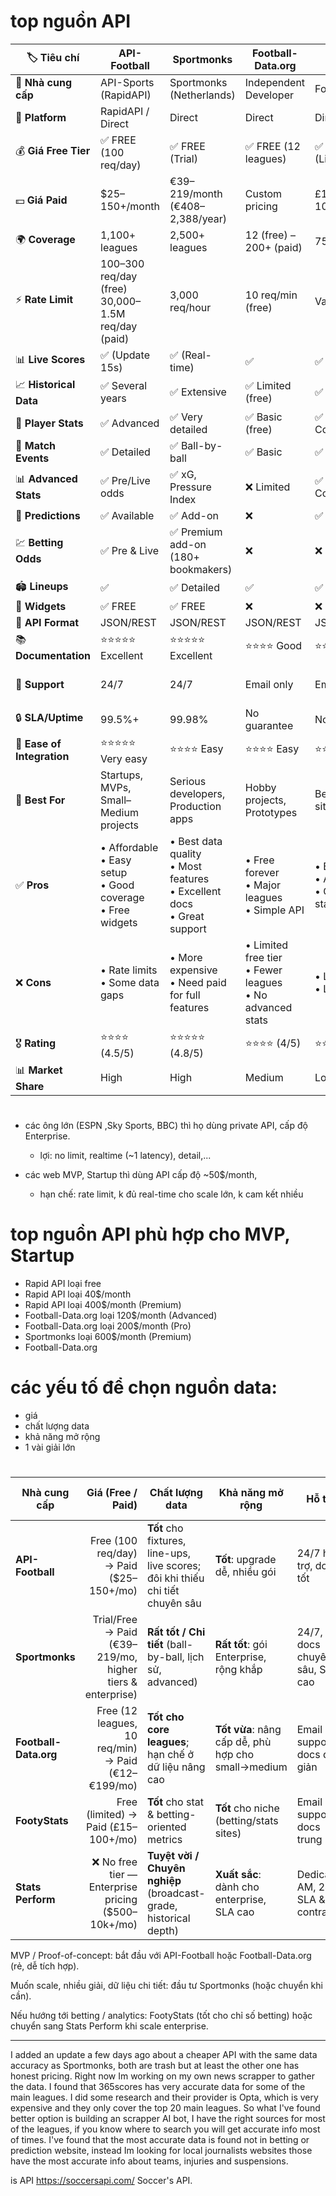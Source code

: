 
# top nguồn API
| 🏷️ **Tiêu chí** | **API-Football** | **Sportmonks** | **Football-Data.org** | **FootyStats** | **Stats Perform** |
|------------------|------------------|----------------|------------------------|----------------|-------------------|
| 🏢 **Nhà cung cấp** | API-Sports (RapidAPI) | Sportmonks (Netherlands) | Independent Developer | FootyStats | Stats Perform (Enterprise) |
| 📍 **Platform** | RapidAPI / Direct | Direct | Direct | Direct | Direct / Enterprise |
| 💰 **Giá Free Tier** | ✅ FREE (100 req/day) | ✅ FREE (Trial) | ✅ FREE (12 leagues) | ✅ FREE (Limited) | ❌ No Free Tier |
| 💵 **Giá Paid** | $25–150+/month | €39–219/month (€408–2,388/year) | Custom pricing | £15–100+/month | $500–10,000+/month |
| 🌍 **Coverage** | 1,100+ leagues | 2,500+ leagues | 12 (free) – 200+ (paid) | 750+ leagues | Global (Premium leagues) |
| ⚡ **Rate Limit** | 100–300 req/day (free)<br>30,000–1.5M req/day (paid) | 3,000 req/hour | 10 req/min (free) | Varies by plan | Custom / Unlimited |
| 📊 **Live Scores** | ✅ (Update 15s) | ✅ (Real-time) | ✅ | ✅ | ✅ (Fastest) |
| 📈 **Historical Data** | ✅ Several years | ✅ Extensive | ✅ Limited (free) | ✅ | ✅ 10+ years |
| 👥 **Player Stats** | ✅ Advanced | ✅ Very detailed | ✅ Basic (free) | ✅ Comprehensive | ✅ Professional grade |
| 🎯 **Match Events** | ✅ Detailed | ✅ Ball-by-ball | ✅ Basic | ✅ | ✅ Premium |
| 📊 **Advanced Stats** | ✅ Pre/Live odds | ✅ xG, Pressure Index | ❌ Limited | ✅ BTTS, O/U, Corners | ✅ All metrics |
| 🔮 **Predictions** | ✅ Available | ✅ Add-on | ❌ | ✅ Built-in | ✅ AI-powered |
| 💹 **Betting Odds** | ✅ Pre & Live | ✅ Premium add-on (180+ bookmakers) | ❌ | ❌ | ✅ Professional |
| 🏟️ **Lineups** | ✅ | ✅ Detailed | ✅ | ✅ | ✅ |
| 🎨 **Widgets** | ✅ FREE | ✅ FREE | ❌ | ❌ | Custom |
| 📱 **API Format** | JSON/REST | JSON/REST | JSON/REST | JSON/REST | JSON/XML/REST |
| 📚 **Documentation** | ⭐⭐⭐⭐⭐ Excellent | ⭐⭐⭐⭐⭐ Excellent | ⭐⭐⭐⭐ Good | ⭐⭐⭐ Average | ⭐⭐⭐⭐⭐ Professional |
| 💬 **Support** | 24/7 | 24/7 | Email only | Email | Dedicated account manager |
| 🔒 **SLA/Uptime** | 99.5%+ | 99.98% | No guarantee | No guarantee | 99.9%+ |
| 🚀 **Ease of Integration** | ⭐⭐⭐⭐⭐ Very easy | ⭐⭐⭐⭐ Easy | ⭐⭐⭐⭐ Easy | ⭐⭐⭐ Moderate | ⭐⭐⭐ Complex |
| 🎯 **Best For** | Startups, MVPs, Small–Medium projects | Serious developers, Production apps | Hobby projects, Prototypes | Betting/Stats sites | Enterprise, Broadcasters |
| ✅ **Pros** | • Affordable<br>• Easy setup<br>• Good coverage<br>• Free widgets | • Best data quality<br>• Most features<br>• Excellent docs<br>• Great support | • Free forever<br>• Major leagues<br>• Simple API | • Betting stats<br>• Affordable<br>• Good for stats sites | • Professional grade<br>• Most reliable<br>• Deepest data |
| ❌ **Cons** | • Rate limits<br>• Some data gaps | • More expensive<br>• Need paid for full features | • Limited free tier<br>• Fewer leagues<br>• No advanced stats | • Less known<br>• Limited docs | • Very expensive<br>• Complex integration<br>• Overkill for small projects |
| 🎖️ **Rating** | ⭐⭐⭐⭐ (4.5/5) | ⭐⭐⭐⭐⭐ (4.8/5) | ⭐⭐⭐⭐ (4/5) | ⭐⭐⭐ (3.5/5) | ⭐⭐⭐⭐⭐ (5/5 enterprise) |
| 📊 **Market Share** | High | High | Medium | Low–Medium | Low (Enterprise only) |


# 
- các ông lớn (ESPN ,Sky Sports, BBC) thì họ dùng private API, cấp độ Enterprise.
  - lợi: no limit, realtime (~1 latency), detail,...

- các web MVP, Startup thì dùng API cấp độ ~50$/month, 
  - hạn chế: rate limit, k đủ real-time cho scale lớn, k cam kết nhiều


# top nguồn API phù hợp cho MVP, Startup
- Rapid API loại free
- Rapid API loại 40$/month 
- Rapid API loại 400$/month (Premium) 
- Football-Data.org loại 120$/month (Advanced) 
- Football-Data.org loại 200$/month (Pro) 
- Sportmonks loại 600$/month (Premium) 
- Football-Data.org

# các yếu tố để chọn nguồn data:
- giá
- chất lượng data
- khả năng mở rộng
- 1 vài giải lớn

#
| Nhà cung cấp | Giá (Free / Paid) | Chất lượng data | Khả năng mở rộng | Hỗ trợ | Rate limits (typical) | Coverage | Tính năng chính | Ease of integration | Phù hợp cho |
|--------------|-------------------:|------------------|-------------------|--------|------------------------:|----------|------------------|---------------------|------------|
| **API-Football** | Free (100 req/day) → Paid ($25–150+/mo) | **Tốt** cho fixtures, line-ups, live scores; đôi khi thiếu chi tiết chuyên sâu | **Tốt**: upgrade dễ, nhiều gói | 24/7 hỗ trợ, docs tốt | Free: ~100–300 req/day; Paid: lớn hơn | ~1,100+ leagues | Fixtures, livescore (15s), line-ups, odds, player stats | ⭐⭐⭐⭐⭐ (Rất dễ) | MVP, startup, prototype |
| **Sportmonks** | Trial/Free → Paid (€39–219/mo, higher tiers & enterprise) | **Rất tốt / Chi tiết** (ball-by-ball, lịch sử, advanced) | **Rất tốt**: gói Enterprise, rộng khắp | 24/7, docs chuyên sâu, SLA cao | Paid: từ thousands req/hr → enterprise custom | 2,000+ leagues | Line-ups, events, ball-by-ball, xG, odds add-on | ⭐⭐⭐⭐ (Dễ → trung bình) | Production apps, scale, serious devs |
| **Football-Data.org** | Free (12 leagues, 10 req/min) → Paid (€12–€199/mo) | **Tốt cho core leagues**; hạn chế ở dữ liệu nâng cao | **Tốt vừa**: nâng cấp dễ, phù hợp cho small→medium | Email support, docs đơn giản | Free: 10 req/min; Paid: up to 120 req/min | 12 (free) → ~100 (pro) | Fixtures, standings, lineups (paid), odds add-ons | ⭐⭐⭐⭐ (Dễ) | Hobby projects, MVP, học dev |
| **FootyStats** | Free (limited) → Paid (£15–100+/mo) | **Tốt** cho stat & betting-oriented metrics | **Tốt** cho niche (betting/stats sites) | Email support, docs trung bình | Varies by plan (thường moderate) | ~750+ leagues | Advanced betting stats, BTTS, O/U, corners | ⭐⭐⭐ (Trung bình) | Sites tập trung phân tích & betting |
| **Stats Perform** | ❌ No free tier — Enterprise pricing ($500–10k+/mo) | **Tuyệt vời / Chuyên nghiệp** (broadcast-grade, historical depth) | **Xuất sắc**: dành cho enterprise, SLA cao | Dedicated AM, 24/7, SLA & contract | Enterprise / custom / near-real-time | Global, premium leagues (deep) | Ball-by-ball, advanced metrics, odds, feeds cho broadcasters | ⭐⭐ (Complex) | Broadcasters, enterprise, bookmakers |



MVP / Proof-of-concept: bắt đầu với API-Football hoặc Football-Data.org (rẻ, dễ tích hợp).

Muốn scale, nhiều giải, dữ liệu chi tiết: đầu tư Sportmonks (hoặc chuyển khi cần).

Nếu hướng tới betting / analytics: FootyStats (tốt cho chỉ số betting) hoặc chuyển sang Stats Perform khi scale enterprise.


--------------------
I added an update a few days ago about a cheaper API with the same data accuracy as Sportmonks, both are trash but at least the other one has honest pricing. Right now Im working on my own news scrapper to gather the data. I found that 365scores has very accurate data for some of the main leagues. I did some research and their provider is Opta, which is very expensive and they only cover the top 20 main leagues. So what I've found better option is building an scrapper AI bot, I have the right sources for most of the leagues, if you know where to search you will get accurate info most of times. I've found that the most accurate data is found not in betting or prediction website, instead Im looking for local journalists websites those have the most accurate info about teams, injuries and suspensions.

is API https://soccersapi.com/ 
Soccer's API.
